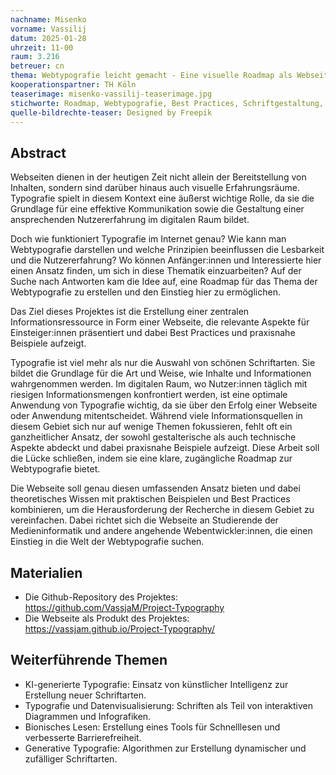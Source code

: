 ```yaml
---
nachname: Misenko
vorname: Vassilij
datum: 2025-01-28
uhrzeit: 11-00
raum: 3.216 
betreuer: cn
thema: Webtypografie leicht gemacht - Eine visuelle Roadmap als Webseite für den Einstieg
kooperationspartner: TH Köln
teaserimage: misenko-vassilij-teaserimage.jpg
stichworte: Roadmap, Webtypografie, Best Practices, Schriftgestaltung, zentrale Ressource, Webseite
quelle-bildrechte-teaser: Designed by Freepik
---
```


## Abstract
Webseiten dienen in der heutigen Zeit nicht allein der Bereitstellung von Inhalten, sondern sind darüber hinaus auch visuelle Erfahrungsräume. Typografie spielt in diesem Kontext eine äußerst wichtige Rolle, da sie die Grundlage für eine effektive Kommunikation sowie die Gestaltung einer ansprechenden Nutzererfahrung im digitalen Raum bildet.

Doch wie funktioniert Typografie im Internet genau? Wie kann man Webtypografie darstellen und welche Prinzipien beeinflussen die Lesbarkeit und die Nutzererfahrung? Wo können Anfänger:innen und Interessierte hier einen Ansatz finden, um sich in diese Thematik einzuarbeiten? Auf der Suche nach Antworten kam die Idee auf, eine Roadmap für das Thema der Webtypografie zu erstellen und den Einstieg hier zu ermöglichen.

Das Ziel dieses Projektes ist die Erstellung einer zentralen Informationsressource in Form einer Webseite, die relevante Aspekte für Einsteiger:innen präsentiert und dabei Best Practices und praxisnahe Beispiele aufzeigt.

Typografie ist viel mehr als nur die Auswahl von schönen Schriftarten. Sie bildet die Grundlage für die Art und Weise, wie Inhalte und Informationen wahrgenommen werden. Im digitalen Raum, wo Nutzer:innen täglich mit riesigen Informationsmengen konfrontiert werden, ist eine optimale Anwendung von Typografie wichtig, da sie über den Erfolg einer Webseite oder Anwendung mitentscheidet. Während viele Informationsquellen in diesem Gebiet sich nur auf wenige Themen fokussieren, fehlt oft ein ganzheitlicher Ansatz, der sowohl gestalterische als auch technische Aspekte abdeckt und dabei praxisnahe Beispiele aufzeigt. Diese Arbeit soll die Lücke schließen, indem sie eine klare, zugängliche Roadmap zur Webtypografie bietet. 

Die Webseite soll genau diesen umfassenden Ansatz bieten und dabei theoretisches Wissen mit praktischen Beispielen und Best Practices kombinieren, um die Herausforderung der Recherche in diesem Gebiet zu vereinfachen. Dabei richtet sich die Webseite an Studierende der Medieninformatik und andere angehende Webentwickler:innen, die einen Einstieg in die Welt der Webtypografie suchen.


## Materialien
* Die Github-Repository des Projektes: https://github.com/VassjaM/Project-Typography
* Die Webseite als Produkt des Projektes: https://vassjam.github.io/Project-Typography/

## Weiterführende Themen
* KI-generierte Typografie: Einsatz von künstlicher Intelligenz zur Erstellung neuer Schriftarten.
* Typografie und Datenvisualisierung: Schriften als Teil von interaktiven Diagrammen und Infografiken.
* Bionisches Lesen: Erstellung eines Tools für Schnelllesen und verbesserte Barrierefreiheit.
* Generative Typografie: Algorithmen zur Erstellung dynamischer und zufälliger Schriftarten.
